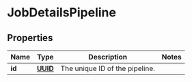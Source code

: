 

# JobDetailsPipeline

## Properties

Name | Type | Description | Notes
------------ | ------------- | ------------- | -------------
**id** | [**UUID**](UUID.md) | The unique ID of the pipeline. | 




